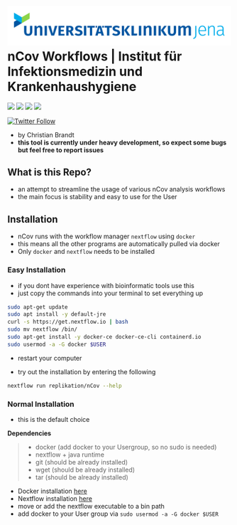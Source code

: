 ![logo](data/logo/mobile_logo.png)
**nCov Workflows**   |   Institut für Infektionsmedizin und Krankenhaushygiene
===

![](https://img.shields.io/badge/nextflow-20.01.0-brightgreen)
![](https://img.shields.io/badge/uses-docker-blue.svg)
![](https://img.shields.io/badge/licence-GPL--3.0-lightgrey.svg)
![](https://github.com/replikation/nCov/workflows/Syntax_check/badge.svg)


[![Twitter Follow](https://img.shields.io/twitter/follow/gcloudChris.svg?style=social)](https://twitter.com/gcloudChris) 

* by Christian Brandt
* **this tool is currently under heavy development, so expect some bugs but feel free to report issues**

## What is this Repo?

* an attempt to streamline the usage of various nCov analysis workflows
* the main focus is stability and easy to use for the User

## Installation

* nCov runs with the workflow manager `nextflow` using `docker`
* this means all the other programs are automatically pulled via docker
* Only `docker` and `nextflow` needs to be installed

### Easy Installation
* if you dont have experience with bioinformatic tools use this
* just copy the commands into your terminal to set everything up

```bash
sudo apt-get update
sudo apt install -y default-jre
curl -s https://get.nextflow.io | bash 
sudo mv nextflow /bin/
sudo apt-get install -y docker-ce docker-ce-cli containerd.io
sudo usermod -a -G docker $USER
```

* restart your computer

* try out the installation by entering the following

```bash
nextflow run replikation/nCov --help
```

### Normal Installation

* this is the default choice

**Dependencies**

>   * docker (add docker to your Usergroup, so no sudo is needed)
>   * nextflow + java runtime 
>   * git (should be already installed)
>   * wget (should be already installed)
>   * tar (should be already installed)

* Docker installation [here](https://docs.docker.com/v17.09/engine/installation/linux/docker-ce/ubuntu/#install-docker-ce)
* Nextflow installation [here](https://www.nextflow.io/)
* move or add the nextflow executable to a bin path
* add docker to your User group via `sudo usermod -a -G docker $USER`
